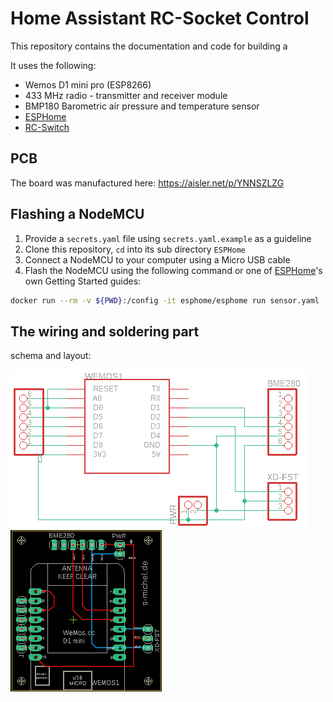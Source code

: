 # Home Assistant RC-Socket Control

This repository contains the documentation and code for building a

It uses the following:
-  Wemos D1 mini pro (ESP8266)
-  433 MHz radio - transmitter and receiver module
-  BMP180 Barometric air pressure and temperature sensor
-  [ESPHome](https://esphome.io)
-  [RC-Switch](https://github.com/sui77/rc-switch)

## PCB

The board was manufactured here:
https://aisler.net/p/YNNSZLZG

## Flashing a NodeMCU

1. Provide a `secrets.yaml` file using `secrets.yaml.example` as a guideline
2. Clone this repository, `cd` into its sub directory `ESPHome`
3. Connect a NodeMCU to your computer using a Micro USB cable
4. Flash the NodeMCU using the following command or one of [ESPHome](https://esphome.io)'s own Getting Started guides:

```bash
docker run --rm -v ${PWD}:/config -it esphome/esphome run sensor.yaml
```

## The wiring and soldering part

schema and layout:

![Schema](/Board/schema.png)
![Board](/Board/board.png)
